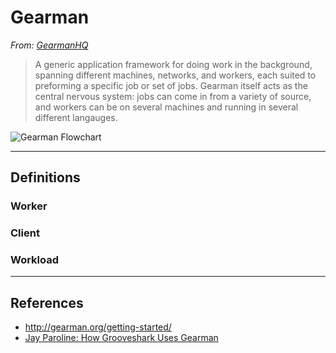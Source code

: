 # Gearman

*From: [GearmanHQ](http://gearmanhq.com/help/getting-started)*

> A generic application framework for doing work in the background, spanning different machines, networks, and workers, each suited to preforming a specific job or set of jobs. Gearman itself acts as the central nervous system: jobs can come in from a variety of source, and workers can be on several machines and running in several different langauges.

![Gearman Flowchart](https://upload.wikimedia.org/wikipedia/en/c/c5/Gearman_Stack.png)

---

## Definitions

### Worker

### Client

### Workload



---

## References

-   <http://gearman.org/getting-started/>
-   [Jay Paroline: How Grooveshark Uses Gearman](http://wanderr.com/jay/how-grooveshark-uses-gearman/2011/03/27)
